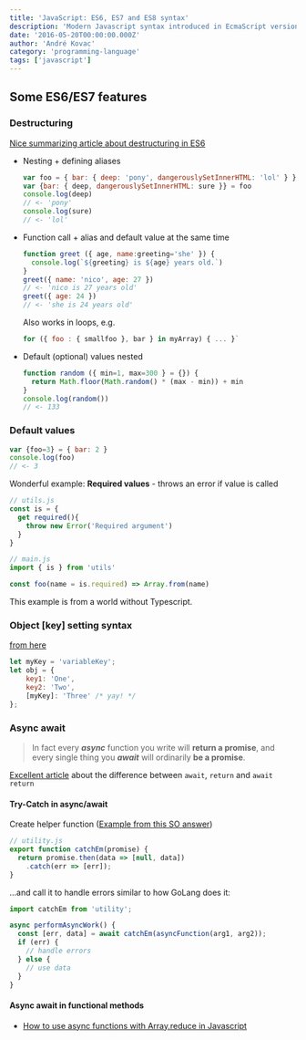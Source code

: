 ```yaml
---
title: 'JavaScript: ES6, ES7 and ES8 syntax'
description: 'Modern Javascript syntax introduced in EcmaScript versions ES6, ES7 or ES8'
date: '2016-05-20T00:00:00.000Z'
author: 'André Kovac'
category: 'programming-language'
tags: ['javascript']
---
```


## Some ES6/ES7 features

### Destructuring

[Nice summarizing article about destructuring in ES6](https://ponyfoo.com/articles/es6-destructuring-in-depth)

* Nesting + defining aliases

	```js
	var foo = { bar: { deep: 'pony', dangerouslySetInnerHTML: 'lol' } }
	var {bar: { deep, dangerouslySetInnerHTML: sure }} = foo
	console.log(deep)
	// <- 'pony'
	console.log(sure)
	// <- 'lol'
	```

* Function call + alias and default value at the same time

	```js
	function greet ({ age, name:greeting='she' }) {
	  console.log(`${greeting} is ${age} years old.`)
	}
	greet({ name: 'nico', age: 27 })
	// <- 'nico is 27 years old'
	greet({ age: 24 })
	// <- 'she is 24 years old'
	```

	Also works in loops, e.g.

	```js
	for ({ foo : { smallfoo }, bar } in myArray) { ... }`
	```

* Default (optional) values nested

	```js
	function random ({ min=1, max=300 } = {}) {
	  return Math.floor(Math.random() * (max - min)) + min
	}
	console.log(random())
	// <- 133
	```

### Default values

```js
var {foo=3} = { bar: 2 }
console.log(foo)
// <- 3
```

Wonderful example: **Required values** - throws an error if value is called

```js
// utils.js
const is = {
  get required(){
    throw new Error('Required argument')
  }
}
```

```js
// main.js
import { is } from 'utils'

const foo(name = is.required) => Array.from(name)
```

This example is from a world without Typescript.

### Object [key] setting syntax

[from here](https://davidwalsh.name/es6-features?utm_source=javascriptweekly&utm_medium=email#comment-507220)

```js
let myKey = 'variableKey';
let obj = {
    key1: 'One',
    key2: 'Two',
    [myKey]: 'Three' /* yay! */
};
```

### Async await

>In fact every ***async*** function you write will **return a promise**, and every single thing you ***await*** will ordinarily **be a promise**.

[Excellent article](https://jakearchibald.com/2017/await-vs-return-vs-return-await/) about the difference between `await`, `return` and `await return`

#### Try-Catch in async/await

Create helper function ([Example from this SO answer](https://stackoverflow.com/questions/40884153/try-catch-blocks-with-async-await/49311904#49311904))

```js
// utility.js
export function catchEm(promise) {
  return promise.then(data => [null, data])
    .catch(err => [err]);
}
```

...and call it to handle errors similar to how GoLang does it:

```js
import catchEm from 'utility';

async performAsyncWork() {
  const [err, data] = await catchEm(asyncFunction(arg1, arg2));
  if (err) {
    // handle errors
  } else {
    // use data
  }
}
```

#### Async await in functional methods

- [How to use async functions with Array.reduce in Javascript](https://advancedweb.hu/how-to-use-async-functions-with-array-reduce-in-javascript/)
